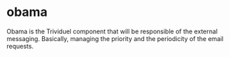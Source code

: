 obama
=====

Obama is the Trividuel component that will be responsible of the external messaging. Basically, managing the priority and the periodicity of the email requests.